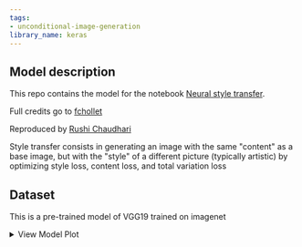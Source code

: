 ```yaml
---
tags:
- unconditional-image-generation
library_name: keras
---
```


## Model description
This repo contains the model for the notebook [Neural style transfer](https://keras.io/examples/generative/neural_style_transfer/).

Full credits go to [fchollet](https://twitter.com/fchollet)

Reproduced by [Rushi Chaudhari](https://github.com/rushic24)

Style transfer consists in generating an image with the same "content" as a base image, but with the "style" of a different picture (typically artistic) by optimizing style loss, content loss, and total variation loss

## Dataset
This is a pre-trained model of VGG19 trained on imagenet

<details>

<summary> View Model Plot </summary>

![Model Image](./model.png)
  
</details>